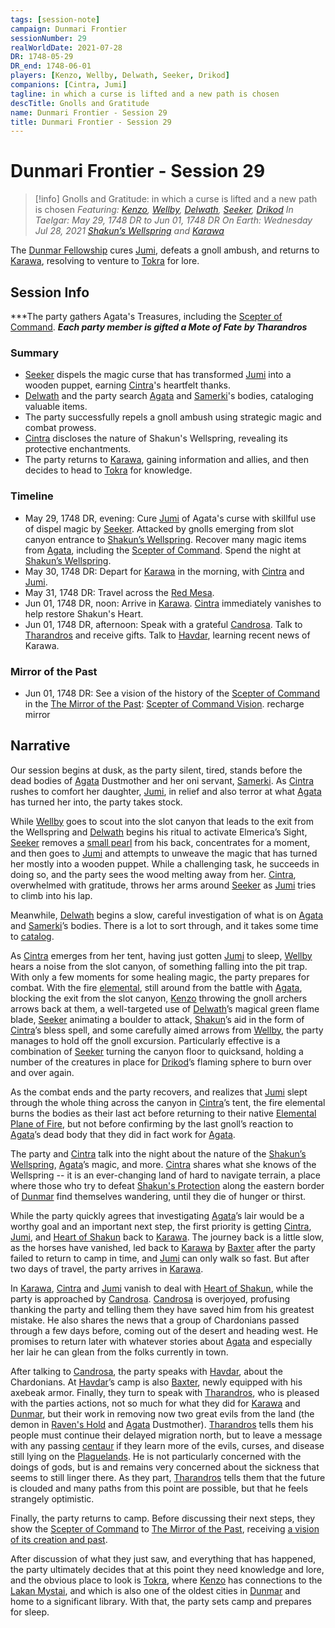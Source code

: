 ```yaml
---
tags: [session-note]
campaign: Dunmari Frontier
sessionNumber: 29
realWorldDate: 2021-07-28
DR: 1748-05-29
DR_end: 1748-06-01
players: [Kenzo, Wellby, Delwath, Seeker, Drikod]
companions: [Cintra, Jumi]
tagline: in which a curse is lifted and a new path is chosen
descTitle: Gnolls and Gratitude
name: Dunmari Frontier - Session 29
title: Dunmari Frontier - Session 29
---
```

# Dunmari Frontier - Session 29

>[!info] Gnolls and Gratitude: in which a curse is lifted and a new path is chosen
> *Featuring: [Kenzo](<../../../people/pcs/dunmar-fellowship/kenzo.md>), [Wellby](<../../../people/pcs/dunmar-fellowship/wellby.md>), [Delwath](<../../../people/pcs/dunmar-fellowship/delwath.md>), [Seeker](<../../../people/pcs/dunmar-fellowship/seeker.md>), [Drikod](<../../../people/pcs/dunmar-fellowship/guests/drikod.md>)*
> *In Taelgar: May 29, 1748 DR to Jun 01, 1748 DR*
> *On Earth: Wednesday Jul 28, 2021*
> *[Shakun’s Wellspring](<../../../gazetteer/greater-dunmar/realms/dunmar/eastern-dunmar/shakuns-wellspring.md>) and [Karawa](<../../../gazetteer/greater-dunmar/realms/dunmar/eastern-dunmar/karawa.md>)*

The [Dunmar Fellowship](<../../../people/pcs/dunmar-fellowship/dunmar-fellowship.md>) cures [Jumi](<../../../people/dunmari/jumi.md>), defeats a gnoll ambush, and returns to [Karawa](<../../../gazetteer/greater-dunmar/realms/dunmar/eastern-dunmar/karawa.md>), resolving to venture to [Tokra](<../../../gazetteer/greater-dunmar/realms/dunmar/central-dunmar/tokra/tokra.md>) for lore.
## Session Info

***The party gathers Agata's Treasures, including the [Scepter of Command](<../../../things/artifacts-of-power/scepter-of-command.md>).
***Each party member is gifted a Mote of Fate by Tharandros***
### Summary
- [Seeker](<../../../people/pcs/dunmar-fellowship/seeker.md>) dispels the magic curse that has transformed [Jumi](<../../../people/dunmari/jumi.md>) into a wooden puppet, earning [Cintra](<../../../people/dunmari/cintra.md>)'s heartfelt thanks.
- [Delwath](<../../../people/pcs/dunmar-fellowship/delwath.md>) and the party search [Agata](<../../../people/fey/agata.md>) and [Samerki](<../../../people/other-nonhumans/samerki.md>)'s bodies, cataloging valuable items.
- The party successfully repels a gnoll ambush using strategic magic and combat prowess.
- [Cintra](<../../../people/dunmari/cintra.md>) discloses the nature of Shakun's Wellspring, revealing its protective enchantments.
- The party returns to [Karawa](<../../../gazetteer/greater-dunmar/realms/dunmar/eastern-dunmar/karawa.md>), gaining information and allies, and then decides to head to [Tokra](<../../../gazetteer/greater-dunmar/realms/dunmar/central-dunmar/tokra/tokra.md>) for knowledge.

### Timeline
- May 29, 1748 DR, evening: Cure [Jumi](<../../../people/dunmari/jumi.md>) of Agata's curse with skillful use of dispel magic by [Seeker](<../../../people/pcs/dunmar-fellowship/seeker.md>). Attacked by gnolls emerging from slot canyon entrance to [Shakun’s Wellspring](<../../../gazetteer/greater-dunmar/realms/dunmar/eastern-dunmar/shakuns-wellspring.md>). Recover many magic items from [Agata](<../../../people/fey/agata.md>), including the [Scepter of Command](<../../../things/artifacts-of-power/scepter-of-command.md>). Spend the night at [Shakun’s Wellspring](<../../../gazetteer/greater-dunmar/realms/dunmar/eastern-dunmar/shakuns-wellspring.md>). 
- May 30, 1748 DR: Depart for [Karawa](<../../../gazetteer/greater-dunmar/realms/dunmar/eastern-dunmar/karawa.md>) in the morning, with [Cintra](<../../../people/dunmari/cintra.md>) and [Jumi](<../../../people/dunmari/jumi.md>).
- May 31, 1748 DR: Travel across the [Red Mesa](<../../../gazetteer/greater-dunmar/realms/dunmar/eastern-dunmar/red-mesa.md>).
- Jun 01, 1748 DR, noon: Arrive in [Karawa](<../../../gazetteer/greater-dunmar/realms/dunmar/eastern-dunmar/karawa.md>). [Cintra](<../../../people/dunmari/cintra.md>) immediately vanishes to help restore Shakun's Heart.
- Jun 01, 1748 DR, afternoon: Speak with a grateful [Candrosa](<../../../people/dunmari/candrosa.md>). Talk to [Tharandros](<../../../people/other-nonhumans/tharandros.md>) and receive gifts. Talk to [Havdar](<../../../people/dunmari/havdar.md>), learning recent news of Karawa.

### Mirror of the Past
- Jun 01, 1748 DR: See a vision of the history of the [Scepter of Command](<../../../things/artifacts-of-power/scepter-of-command.md>) in the [The Mirror of the Past](<../treasure/treasure-from-stormcaller-tower/the-mirror-of-the-past.md>): [Scepter of Command Vision](<../mirror-visions/scepter-of-command-vision.md>). recharge mirror


## Narrative
Our session begins at dusk, as the party silent, tired, stands before the dead bodies of [Agata](<../../../people/fey/agata.md>) Dustmother and her oni servant, [Samerki](<../../../people/other-nonhumans/samerki.md>). As [Cintra](<../../../people/dunmari/cintra.md>) rushes to comfort her daughter, [Jumi](<../../../people/dunmari/jumi.md>), in relief and also terror at what [Agata](<../../../people/fey/agata.md>) has turned her into, the party takes stock.

While [Wellby](<../../../people/pcs/dunmar-fellowship/wellby.md>) goes to scout into the slot canyon that leads to the exit from the Wellspring and [Delwath](<../../../people/pcs/dunmar-fellowship/delwath.md>) begins his ritual to activate Elmerica’s Sight, [Seeker](<../../../people/pcs/dunmar-fellowship/seeker.md>) removes a [small pearl](<../treasure/treasure-from-raven-s-hold/pearl-of-power.md>) from his back, concentrates for a moment, and then goes to [Jumi](<../../../people/dunmari/jumi.md>) and attempts to unweave the magic that has turned her mostly into a wooden puppet. While a challenging task, he succeeds in doing so, and the party sees the wood melting away from her. [Cintra](<../../../people/dunmari/cintra.md>), overwhelmed with gratitude, throws her arms around [Seeker](<../../../people/pcs/dunmar-fellowship/seeker.md>) as [Jumi](<../../../people/dunmari/jumi.md>) tries to climb into his lap.

Meanwhile, [Delwath](<../../../people/pcs/dunmar-fellowship/delwath.md>) begins a slow, careful investigation of what is on [Agata](<../../../people/fey/agata.md>) and [Samerki](<../../../people/other-nonhumans/samerki.md>)’s bodies. There is a lot to sort through, and it takes some time to [catalog](<../party-treasure.md>).

As [Cintra](<../../../people/dunmari/cintra.md>) emerges from her tent, having just gotten [Jumi](<../../../people/dunmari/jumi.md>) to sleep, [Wellby](<../../../people/pcs/dunmar-fellowship/wellby.md>) hears a noise from the slot canyon, of something falling into the pit trap. With only a few moments for some healing magic, the party prepares for combat. With the fire [elemental](<../../../species/children-of-the-divine/elementals.md>), still around from the battle with [Agata](<../../../people/fey/agata.md>), blocking the exit from the slot canyon, [Kenzo](<../../../people/pcs/dunmar-fellowship/kenzo.md>) throwing the gnoll archers arrows back at them, a well-targeted use of [Delwath](<../../../people/pcs/dunmar-fellowship/delwath.md>)’s magical green flame blade, [Seeker](<../../../people/pcs/dunmar-fellowship/seeker.md>) animating a boulder to attack, [Shakun](<../../../cosmology/gods/incorporeal-gods/dunmari/shakun.md>)’s aid in the form of [Cintra](<../../../people/dunmari/cintra.md>)’s bless spell, and some carefully aimed arrows from [Wellby](<../../../people/pcs/dunmar-fellowship/wellby.md>), the party manages to hold off the gnoll excursion. Particularly effective is a combination of [Seeker](<../../../people/pcs/dunmar-fellowship/seeker.md>) turning the canyon floor to quicksand, holding a number of the creatures in place for [Drikod](<../../../people/pcs/dunmar-fellowship/guests/drikod.md>)’s flaming sphere to burn over and over again.

As the combat ends and the party recovers, and realizes that [Jumi](<../../../people/dunmari/jumi.md>) slept through the whole thing across the canyon in [Cintra](<../../../people/dunmari/cintra.md>)’s tent, the fire elemental burns the bodies as their last act before returning to their native [Elemental Plane of Fire](<../../../cosmology/multiverse/energy-realms/elemental-realms/elemental-plane-of-fire/elemental-plane-of-fire.md>), but not before confirming by the last gnoll’s reaction to [Agata](<../../../people/fey/agata.md>)’s dead body that they did in fact work for [Agata](<../../../people/fey/agata.md>). 

The party and [Cintra](<../../../people/dunmari/cintra.md>) talk into the night about the nature of the [Shakun’s Wellspring](<../../../gazetteer/greater-dunmar/realms/dunmar/eastern-dunmar/shakuns-wellspring.md>), [Agata](<../../../people/fey/agata.md>)’s magic, and more. [Cintra](<../../../people/dunmari/cintra.md>) shares what she knows of the Wellspring -- it is an ever-changing land of hard to navigate terrain, a place where those who try to defeat [Shakun's Protection](<../../../cosmology/religions/five-siblings/shakun-s-protection.md>) along the eastern border of [Dunmar](<../../../gazetteer/greater-dunmar/realms/dunmar/dunmar.md>) find themselves wandering, until they die of hunger or thirst. 

While the party quickly agrees that investigating [Agata](<../../../people/fey/agata.md>)’s lair would be a worthy goal and an important next step, the first priority is getting [Cintra](<../../../people/dunmari/cintra.md>), [Jumi](<../../../people/dunmari/jumi.md>), and [Heart of Shakun](<../../../things/artifacts-of-power/heart-of-shakun.md>) back to [Karawa](<../../../gazetteer/greater-dunmar/realms/dunmar/eastern-dunmar/karawa.md>). The journey back is a little slow, as the horses have vanished, led back to [Karawa](<../../../gazetteer/greater-dunmar/realms/dunmar/eastern-dunmar/karawa.md>) by [Baxter](<../../../people/pcs/dunmar-fellowship/companions/baxter.md>) after the party failed to return to camp in time, and [Jumi](<../../../people/dunmari/jumi.md>) can only walk so fast. But after two days of travel, the party arrives in [Karawa](<../../../gazetteer/greater-dunmar/realms/dunmar/eastern-dunmar/karawa.md>). 

In [Karawa](<../../../gazetteer/greater-dunmar/realms/dunmar/eastern-dunmar/karawa.md>), [Cintra](<../../../people/dunmari/cintra.md>) and [Jumi](<../../../people/dunmari/jumi.md>) vanish to deal with [Heart of Shakun](<../../../things/artifacts-of-power/heart-of-shakun.md>), while the party is approached by [Candrosa](<../../../people/dunmari/candrosa.md>). [Candrosa](<../../../people/dunmari/candrosa.md>) is overjoyed, profusing thanking the party and telling them they have saved him from his greatest mistake. He also shares the news that a group of Chardonians passed through a few days before, coming out of the desert and heading west. He promises to return later with whatever stories about [Agata](<../../../people/fey/agata.md>) and especially her lair he can glean from the folks currently in town.

After talking to [Candrosa](<../../../people/dunmari/candrosa.md>), the party speaks with [Havdar](<../../../people/dunmari/havdar.md>), about the Chardonians. At [Havdar](<../../../people/dunmari/havdar.md>)’s camp is also [Baxter](<../../../people/pcs/dunmar-fellowship/companions/baxter.md>), newly equipped with his axebeak armor. Finally, they turn to speak with [Tharandros](<../../../people/other-nonhumans/tharandros.md>), who is pleased with the parties actions, not so much for what they did for [Karawa](<../../../gazetteer/greater-dunmar/realms/dunmar/eastern-dunmar/karawa.md>) and [Dunmar](<../../../gazetteer/greater-dunmar/realms/dunmar/dunmar.md>), but their work in removing now two great evils from the land (the demon in [Raven's Hold](<../../../gazetteer/greater-dunmar/dunmari-basin/raven-s-hold.md>) and [Agata](<../../../people/fey/agata.md>) Dustmother). [Tharandros](<../../../people/other-nonhumans/tharandros.md>) tells them his people must continue their delayed migration north, but to leave a message with any passing [centaur](<../../../species/children-of-the-divine/centaurs/centaurs.md>) if they learn more of the evils, curses, and disease still lying on the [Plaguelands](<../../../gazetteer/istaros-watershed/plaguelands.md>). He is not particularly concerned with the doings of gods, but is and remains very concerned about the sickness that seems to still linger there. As they part, [Tharandros](<../../../people/other-nonhumans/tharandros.md>) tells them that the future is clouded and many paths from this point are possible, but that he feels strangely optimistic. 

Finally, the party returns to camp. Before discussing their next steps, they show the [Scepter of Command](<../../../things/artifacts-of-power/scepter-of-command.md>) to [The Mirror of the Past](<../treasure/treasure-from-stormcaller-tower/the-mirror-of-the-past.md>), receiving [a vision of its creation and past](<../mirror-visions/scepter-of-command-vision.md>). 

After discussion of what they just saw, and everything that has happened, the party ultimately decides that at this point they need knowledge and lore, and the obvious place to look is [Tokra](<../../../gazetteer/greater-dunmar/realms/dunmar/central-dunmar/tokra/tokra.md>), where [Kenzo](<../../../people/pcs/dunmar-fellowship/kenzo.md>) has connections to the [Lakan Mystai](<../../../groups/dunmari-mystery-cults/lakan-mystai.md>), and which is also one of the oldest cities in [Dunmar](<../../../gazetteer/greater-dunmar/realms/dunmar/dunmar.md>) and home to a significant library. With that, the party sets camp and prepares for sleep.
